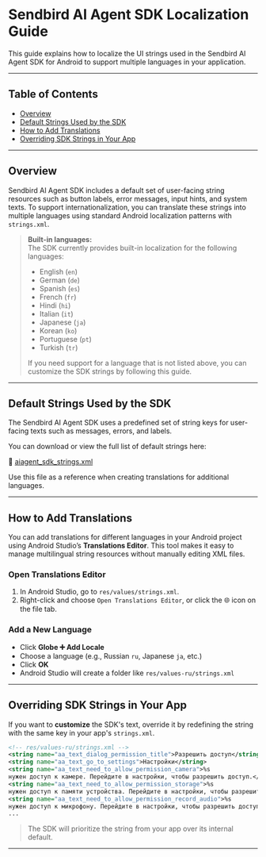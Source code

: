 # Sendbird AI Agent SDK Localization Guide

This guide explains how to localize the UI strings used in the Sendbird AI Agent SDK for Android to support multiple languages in your application.

---

## Table of Contents

- [Overview](#overview)
- [Default Strings Used by the SDK](#default-strings-used-by-the-sdk)
- [How to Add Translations](#how-to-add-translations)
- [Overriding SDK Strings in Your App](#overriding-sdk-strings-in-your-app)

---

## Overview

Sendbird AI Agent SDK includes a default set of user-facing string resources such as button labels, error messages, input hints, and system texts.
To support internationalization, you can translate these strings into multiple languages using standard Android localization patterns with `strings.xml`.

> **Built-in languages:**  
> The SDK currently provides built-in localization for the following languages:
>
> - English (`en`)
> - German (`de`)
> - Spanish (`es`)
> - French (`fr`)
> - Hindi (`hi`)
> - Italian (`it`)
> - Japanese (`ja`)
> - Korean (`ko`)
> - Portuguese (`pt`)
> - Turkish (`tr`)
>
> If you need support for a language that is not listed above, you can customize the SDK strings by following this guide.

---

## Default Strings Used by the SDK

The Sendbird AI Agent SDK uses a predefined set of string keys for user-facing texts such as messages, errors, and labels.

You can download or view the full list of default strings here:

📄 [aiagent_sdk_strings.xml](./res/strings.xml)

Use this file as a reference when creating translations for additional languages.

---

## How to Add Translations

You can add translations for different languages in your Android project using Android Studio’s **Translations Editor**. This tool makes it easy to manage multilingual string resources without manually editing XML files.

### Open Translations Editor
1. In Android Studio, go to `res/values/strings.xml`.
2. Right-click and choose `Open Translations Editor`, or click the 🌐 icon on the file tab.

### Add a New Language
- Click **Globe ➕ Add Locale**
- Choose a language (e.g., Russian `ru`, Japanese `ja`, etc.)
- Click **OK**
- Android Studio will create a folder like `res/values-ru/strings.xml`

---

## Overriding SDK Strings in Your App

If you want to **customize** the SDK's text, override it by redefining the string with the same key in your app's `strings.xml`.

```xml
<!-- res/values-ru/strings.xml -->
<string name="aa_text_dialog_permission_title">Разрешить доступ</string>
<string name="aa_text_go_to_settings">Настройки</string>
<string name="aa_text_need_to_allow_permission_camera">%s
нужен доступ к камере. Перейдите в настройки, чтобы разрешить доступ.</string>
<string name="aa_text_need_to_allow_permission_storage">%s
нужен доступ к памяти устройства. Перейдите в настройки, чтобы разрешить доступ.</string>
<string name="aa_text_need_to_allow_permission_record_audio">%s
нужен доступ к микрофону. Перейдите в настройки, чтобы разрешить доступ.</string>
...
```

> The SDK will prioritize the string from your app over its internal default.

---
